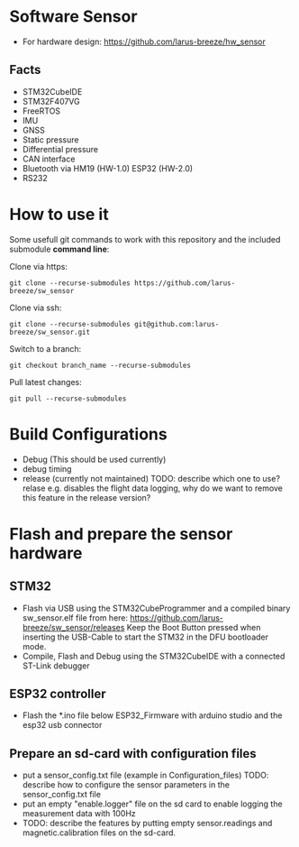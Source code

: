 # Software Sensor
- For hardware design: https://github.com/larus-breeze/hw_sensor 

## Facts
- STM32CubeIDE
- STM32F407VG
- FreeRTOS
- IMU 
- GNSS 
- Static pressure 
- Differential pressure
- CAN interface
- Bluetooth via HM19 (HW-1.0)  ESP32 (HW-2.0)
- RS232

# How to use it
Some usefull git commands to work with this repository and the included submodule **command line**: 

Clone via https:

    git clone --recurse-submodules https://github.com/larus-breeze/sw_sensor
    
Clone via ssh:

    git clone --recurse-submodules git@github.com:larus-breeze/sw_sensor.git

Switch to a branch:

    git checkout branch_name --recurse-submodules
      
Pull latest changes:

    git pull --recurse-submodules

      
      
# Build Configurations
- Debug   (This should be used currently)
- debug timing
- release (currently not maintained)
TODO: describe which one to use?  relase e.g. disables the flight data logging, why do we want to remove this feature in the release version?


# Flash and prepare the sensor hardware
## STM32
- Flash via USB using the STM32CubeProgrammer and a compiled binary sw_sensor.elf file from here: https://github.com/larus-breeze/sw_sensor/releases  Keep the Boot Button pressed when inserting the USB-Cable to start the STM32 in the DFU bootloader mode.
- Compile, Flash and Debug using the STM32CubeIDE with a connected ST-Link debugger

## ESP32 controller
- Flash the *.ino file below ESP32_Firmware with arduino studio and the esp32 usb connector

## Prepare an sd-card with configuration files
- put a sensor_config.txt file (example in Configuration_files) TODO: describe how to configure the sensor parameters in the sensor_config.txt file
- put an empty "enable.logger" file on the sd card to enable logging the measurement data with 100Hz
- TODO: describe the features by putting empty sensor.readings and magnetic.calibration files on the sd-card.
